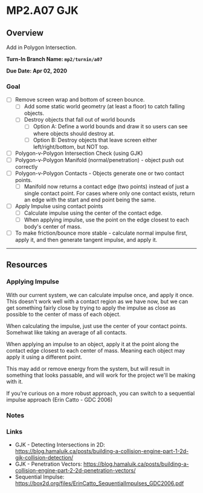 MP2.A07 GJK
======

## Overview
Add in Polygon Intersection.  

**Turn-In Branch Name: `mp2/turnin/a07`**

**Due Date: Apr 02, 2020**

### Goal 

- [ ] Remove screen wrap and bottom of screen bounce.
    - [ ] Add some static world geometry (at least a floor) to catch falling objects.
    - [ ] Destroy objects that fall out of world bounds
        - [ ] Option A: Define a world bounds and draw it so users can see where objects should destroy at.
        - [ ] Option B: Destroy objects that leave screen either left/right/bottom, but NOT top. 
- [ ] Polygon-v-Polygon Intersection Check (using GJK)
- [ ] Polygon-v-Polygon Manifold (normal/penetration) - object push out correctly
- [ ] Polygon-v-Polygon Contacts - Objects generate one or two contact points.  
    - [ ] Manifold now returns a contact edge (two points) instead of just a single contact point.  For cases where only one contact exists, 
          return an edge with the start and end point being the same. 
- [ ] Apply Impulse using contact points
    - [ ] Calculate impulse using the center of the contact edge.
    - [ ] When applying impulse, use the point on the edge closest to each body's center of mass.
- [ ] To make friction/bounce more stable - calculate normal impulse first, apply it, and then generate tangent impulse, and apply it. 

------

## Resources

### Applying Impulse
With our current system, we can calculate impulse once, and apply it once.  This doesn't work well with a contact region
as we have now, but we can get something fairly close by trying to apply the impulse as close as possible to the center of mass
of each object.

When calculating the impulse, just use the center of your contact points.  Somehwat like taking an average of all contacts.

When applying an impulse to an object, apply it at the point along the contact edge closest to each center of mass.  Meaning
each object may apply it using a different point.  

This may add or remove energy from the system, but will result in something that looks passable, and will work for the project we'll be
making with it. 

If you're curious on a more robust approach, you can switch to a sequential impulse approach (Erin Catto - GDC 2006)

### Notes


### Links
- GJK - Detecting Intersections in 2D: https://blog.hamaluik.ca/posts/building-a-collision-engine-part-1-2d-gjk-collision-detection/
- GJK - Penetration Vectors: https://blog.hamaluik.ca/posts/building-a-collision-engine-part-2-2d-penetration-vectors/
- Sequential Impulse: https://box2d.org/files/ErinCatto_SequentialImpulses_GDC2006.pdf